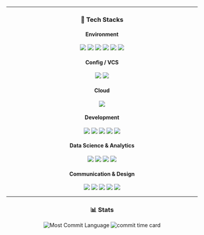 
<div align="center">

---

### 🔧 Tech Stacks

#### Environment
<img src="https://img.shields.io/badge/Visual%20Studio%20Code-007ACC?style=for-the-badge&logo=visual-studio-code&logoColor=white"/>
<img src="https://img.shields.io/badge/Jupyter%20Notebook-F37626?style=for-the-badge&logo=jupyter&logoColor=white"/>
<img src="https://img.shields.io/badge/Oracle-F80000?style=for-the-badge&logo=oracle&logoColor=white"/>
<img src="https://img.shields.io/badge/Docker-2496ED?style=for-the-badge&logo=docker&logoColor=white"/>
<img src="https://img.shields.io/badge/Anaconda-44A833?style=for-the-badge&logo=anaconda&logoColor=white"/>
<img src="https://img.shields.io/badge/Android-3DDC84?style=for-the-badge&logo=android&logoColor=white"/>

#### Config / VCS
<img src="https://img.shields.io/badge/Git-F05032?style=for-the-badge&logo=git&logoColor=white"/>
<img src="https://img.shields.io/badge/GitHub-181717?style=for-the-badge&logo=github&logoColor=white"/>

#### Cloud
<img src="https://img.shields.io/badge/AWS-232F3E?style=for-the-badge&logo=amazonaws&logoColor=white"/>

#### Development
<img src="https://img.shields.io/badge/Python-3776AB?style=for-the-badge&logo=python&logoColor=white"/>
<img src="https://img.shields.io/badge/R-276DC3?style=for-the-badge&logo=r&logoColor=white"/>
<img src="https://img.shields.io/badge/SQL-4479A1?style=for-the-badge&logo=postgresql&logoColor=white"/>
<img src="https://img.shields.io/badge/JavaScript-F7DF1E?style=for-the-badge&logo=javascript&logoColor=black"/>
<img src="https://img.shields.io/badge/React-61DAFB?style=for-the-badge&logo=react&logoColor=000000"/>

#### Data Science & Analytics
<img src="https://img.shields.io/badge/NumPy-013243?style=for-the-badge&logo=numpy&logoColor=white"/>
<img src="https://img.shields.io/badge/Pandas-150458?style=for-the-badge&logo=pandas&logoColor=white"/>
<img src="https://img.shields.io/badge/Streamlit-FF4B4B?style=for-the-badge&logo=streamlit&logoColor=white"/>
<img src="https://img.shields.io/badge/Tableau-005F9E?style=for-the-badge&logo=tableau&logoColor=white"/>

#### Communication & Design
<img src="https://img.shields.io/badge/Notion-000000?style=for-the-badge&logo=notion&logoColor=white"/>
<img src="https://img.shields.io/badge/Google%20Meet-00897B?style=for-the-badge&logo=google-meet&logoColor=white"/>
<img src="https://img.shields.io/badge/Jira-0052CC?style=for-the-badge&logo=jira&logoColor=white"/>
<img src="https://img.shields.io/badge/Slack-4A154B?style=for-the-badge&logo=slack&logoColor=white"/>
<img src="https://img.shields.io/badge/Figma-6600FF?style=for-the-badge&logo=figma&logoColor=white"/>

---

### 📊 Stats

<!-- Most Used Languages (by commit) -->
<img src="https://github-profile-summary-cards.vercel.app/api/cards/most-commit-language?username=jeon99yu&theme=default" alt="Most Commit Language" />

<!-- 커밋 시간대 분석 -->
<img src="https://github-profile-summary-cards.vercel.app/api/cards/productive-time?username=jeon99yu&theme=default&utcOffset=9" alt="commit time card" />

</div>
